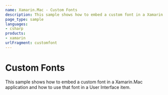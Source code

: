 ```yaml
---
name: Xamarin.Mac - Custom Fonts
description: This sample shows how to embed a custom font in a Xamarin.Mac application and how to use that font in a User Interface item.
page_type: sample
languages:
- csharp
products:
- xamarin
urlFragment: customfont
---
```

# Custom Fonts

This sample shows how to embed a custom font in a Xamarin.Mac application and how to use that font in a User Interface item.
